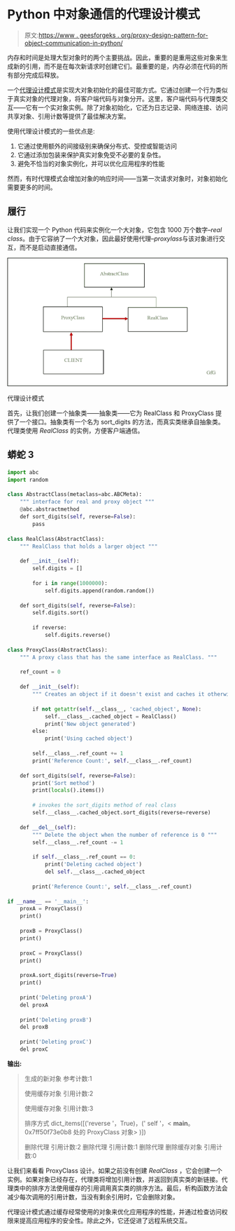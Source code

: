 # Python 中对象通信的代理设计模式

> 原文:[https://www . geesforgeks . org/proxy-design-pattern-for-object-communication-in-python/](https://www.geeksforgeeks.org/proxy-design-pattern-for-object-communication-in-python/)

内存和时间是处理大型对象时的两个主要挑战。因此，重要的是重用这些对象来生成新的引用，而不是在每次新请求时创建它们。最重要的是，内存必须在代码的所有部分完成后释放。

一个[代理设计模式](https://www.geeksforgeeks.org/proxy-method-python-design-patterns/)是实现大对象初始化的最佳可能方式。它通过创建一个行为类似于真实对象的代理对象，将客户端代码与对象分开。这里，客户端代码与代理类交互——它有一个实对象实例。除了对象初始化，它还为日志记录、网络连接、访问共享对象、引用计数等提供了最佳解决方案。

使用代理设计模式的一些优点是:

1.  它通过使用额外的间接级别来确保分布式、受控或智能访问
2.  它通过添加包装来保护真实对象免受不必要的复杂性。
3.  避免不恰当的对象实例化，并可以优化应用程序的性能

然而，有时代理模式会增加对象的响应时间——当第一次请求对象时，对象初始化需要更多的时间。

## 履行

让我们实现一个 Python 代码来实例化一个大对象，它包含 1000 万个数字–*real class*。由于它容纳了一个大对象，因此最好使用代理–*proxylass*与该对象进行交互，而不是启动直接通信。

![](img/d889447c636bea7d06ba517a3c0d9ac3.png)

代理设计模式

首先，让我们创建一个抽象类——抽象类——它为 RealClass 和 ProxyClass 提供了一个接口。抽象类有一个名为 sort_digits 的方法，而真实类继承自抽象类。代理类使用 *RealClass* 的实例，方便客户端通信。

## 蟒蛇 3

```py
import abc
import random

class AbstractClass(metaclass=abc.ABCMeta):
    """ interface for real and proxy object """
    @abc.abstractmethod
    def sort_digits(self, reverse=False):
        pass

class RealClass(AbstractClass):
    """ RealClass that holds a larger object """

    def __init__(self):
        self.digits = []

        for i in range(1000000):
            self.digits.append(random.random())

    def sort_digits(self, reverse=False):
        self.digits.sort()

        if reverse:
            self.digits.reverse()

class ProxyClass(AbstractClass):
    """ A proxy class that has the same interface as RealClass. """

    ref_count = 0

    def __init__(self):
        """ Creates an object if it doesn't exist and caches it otherwise """

        if not getattr(self.__class__, 'cached_object', None):
            self.__class__.cached_object = RealClass()
            print('New object generated')
        else:
            print('Using cached object')

        self.__class__.ref_count += 1
        print('Reference Count:', self.__class__.ref_count)

    def sort_digits(self, reverse=False):
        print('Sort method')
        print(locals().items())

        # invokes the sort_digits method of real class
        self.__class__.cached_object.sort_digits(reverse=reverse)

    def __del__(self):
        """ Delete the object when the number of reference is 0 """
        self.__class__.ref_count -= 1

        if self.__class__.ref_count == 0:
            print('Deleting cached object')
            del self.__class__.cached_object

        print('Reference Count:', self.__class__.ref_count)

if __name__ == '__main__':
    proxA = ProxyClass()
    print()

    proxB = ProxyClass()
    print()

    proxC = ProxyClass()
    print()

    proxA.sort_digits(reverse=True)
    print()

    print('Deleting proxA')
    del proxA

    print('Deleting proxB')
    del proxB

    print('Deleting proxC')
    del proxC
```

**输出:**

> 生成的新对象
> 参考计数:1
> 
> 使用缓存对象
> 引用计数:2
> 
> 使用缓存对象
> 引用计数:3
> 
> 排序方式
> dict_items([('reverse '，True)，(' self '，< __main__。0x7ff50f73e0b8 处的 ProxyClass 对象> )])
> 
> 删除代理
> 引用计数:2
> 删除代理
> 引用计数:1
> 删除代理
> 删除缓存对象
> 引用计数:0

让我们来看看 ProxyClass 设计。如果之前没有创建 *RealClass* ，它会创建一个实例。如果对象已经存在，代理类将增加引用计数，并返回到真实类的新链接。代理类中的排序方法使用缓存的引用调用真实类的排序方法。最后，析构函数方法会减少每次调用的引用计数，当没有剩余引用时，它会删除对象。

代理设计模式通过缓存经常使用的对象来优化应用程序的性能，并通过检查访问权限来提高应用程序的安全性。除此之外，它还促进了远程系统交互。